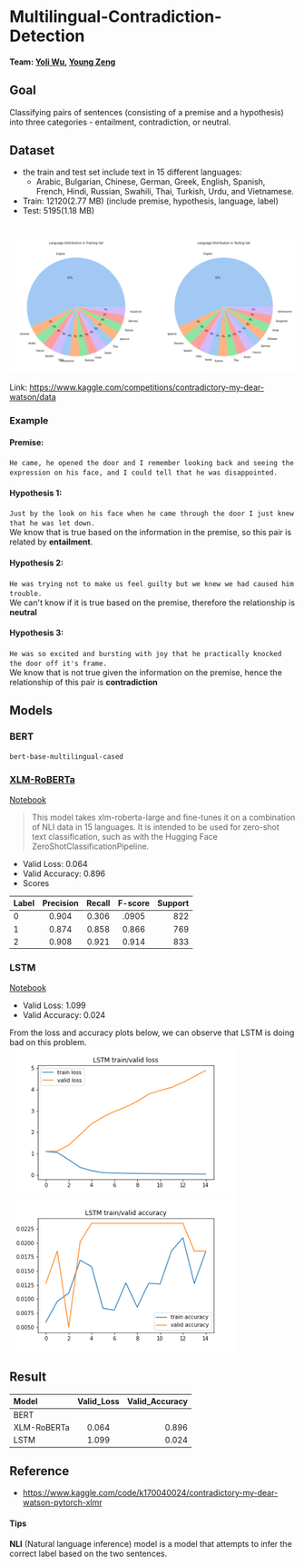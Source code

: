 # Multilingual-Contradiction-Detection
#### Team: [Yoli Wu](https://github.com/hereisyoli), [Young Zeng](https://github.com/youngzyx/)

## Goal
Classifying pairs of sentences (consisting of a premise and a hypothesis) into three categories - entailment, contradiction, or neutral.  

## Dataset
* the train and test set include text in 15  different languages:
  * Arabic, Bulgarian, Chinese, German, Greek, English, Spanish, French, Hindi, Russian, Swahili, Thai, Turkish, Urdu, and Vietnamese.
* Train: 12120(2.77 MB) (include premise, hypothesis, language, label)
* Test: 5195(1.18 MB)
<br/>
<img src = 'img/language.png' width = '800' >


Link: https://www.kaggle.com/competitions/contradictory-my-dear-watson/data 

### Example
#### Premise:
`He came, he opened the door and I remember looking back and seeing the expression on his face, and I could tell that he was disappointed.`

#### Hypothesis 1:
`Just by the look on his face when he came through the door I just knew that he was let down.`<br/>
We know that is true based on the information in the premise, so this pair is related by **entailment**.

#### Hypothesis 2:
`He was trying not to make us feel guilty but we knew we had caused him trouble.`<br/>
We can't know if it is true based on the premise, therefore the relationship is **neutral**

#### Hypothesis 3:
`He was so excited and bursting with joy that he practically knocked the door off it's frame.` <br/>
We know that is not true given the information on the premise, hence the relationship of this pair is **contradiction**


## Models
### BERT
 `bert-base-multilingual-cased`



### [XLM-RoBERTa](https://huggingface.co/joeddav/xlm-roberta-large-xnli)
[Notebook](https://github.com/youngzyx/Multilingual-Contradiction-Detection/blob/main/xlm_Roberta.ipynb)
> This model takes xlm-roberta-large and fine-tunes it on a combination of NLI data in 15 languages. It is intended to be used for zero-shot text classification, such as with the Hugging Face ZeroShotClassificationPipeline. <br/>


* Valid Loss: 0.064
* Valid Accuracy: 0.896
* Scores<br/>


|Label|Precision|Recall|F-score|Support|
|:----|:-------:|:-----:|:-----:|-----:|
|0|0.904|0.306|.0905|822|
|1|0.874|0.858|0.866|769|
|2|0.908|0.921|0.914|833|


### LSTM
[Notebook](https://github.com/youngzyx/Multilingual-Contradiction-Detection/blob/main/lstm_final.ipynb)

* Valid Loss: 1.099
* Valid Accuracy: 0.024
 
From the loss and accuracy plots below, we can observe that LSTM is doing bad on this problem.
<img src = 'img/lstmloss.png' width = '400' ><img src = 'img/lstmacc.png' width = '400' >
## Result


|Model|Valid_Loss|Valid_Accuracy| 
|:----|:--------:|---------:|
|BERT|
|XLM-RoBERTa|0.064|0.896|
|LSTM|1.099|0.024|



## Reference
* https://www.kaggle.com/code/k170040024/contradictory-my-dear-watson-pytorch-xlmr
#### Tips
**NLI** (Natural language inference) model is a model that attempts to infer the correct label based on the two sentences.
  
